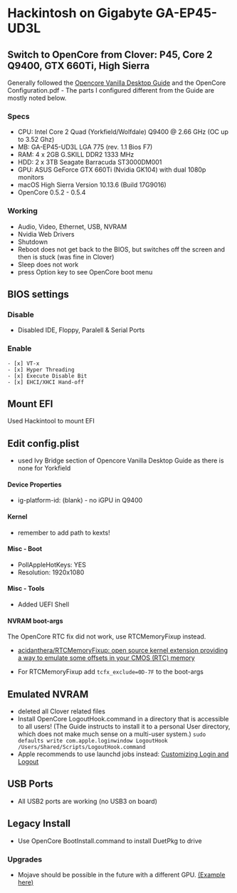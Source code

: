 # Hackintosh on Gigabyte GA-EP45-UD3L

## Switch to OpenCore from Clover: P45, Core 2 Q9400, GTX 660Ti, High Sierra

Generally followed the [Opencore Vanilla Desktop Guide](https://khronokernel-2.gitbook.io/opencore-vanilla-desktop-guide/) and the OpenCore Configuration.pdf - The parts I configured different from the Guide are mostly noted below.

### Specs

* CPU: Intel Core 2 Quad (Yorkfield/Wolfdale) Q9400 @ 2.66 GHz (OC up to 3.52 Ghz)
* MB: GA-EP45-UD3L LGA 775 (rev. 1.1 Bios F7)
* RAM: 4 x 2GB G.SKILL DDR2 1333 MHz
* HDD: 2 x 3TB Seagate Barracuda ST3000DM001
* GPU: ASUS GeForce GTX 660Ti (Nvidia GK104) with dual 1080p monitors
* macOS High Sierra Version 10.13.6 (Build 17G9016) 
* OpenCore 0.5.2 - 0.5.4

### Working

- Audio, Video, Ethernet, USB, NVRAM
- Nvidia Web Drivers
- Shutdown
- Reboot does not get back to the BIOS, but switches off the screen and then is stuck (was fine in Clover)
- Sleep does not work
- press Option key to see OpenCore boot menu

## BIOS settings

### Disable

- Disabled IDE, Floppy, Paralell & Serial Ports

### Enable

    - [x] VT-x
    - [x] Hyper Threading
    - [x] Execute Disable Bit
    - [x] EHCI/XHCI Hand-off

## Mount EFI

Used Hackintool to mount EFI

## Edit config.plist

* used Ivy Bridge section of Opencore Vanilla Desktop Guide as there is none for Yorkfield

#### Device Properties

* ig-platform-id: (blank) - no iGPU in Q9400

#### Kernel

* remember to add path to kexts!

#### Misc - Boot

* PollAppleHotKeys: YES
* Resolution: 1920x1080

#### Misc - Tools

* Added UEFI Shell

#### NVRAM boot-args

The OpenCore  RTC fix did not work, use RTCMemoryFixup instead.

- [acidanthera/RTCMemoryFixup: open source kernel extension providing a way to emulate some offsets in your CMOS (RTC) memory](https://github.com/acidanthera/RTCMemoryFixup)
* For RTCMemoryFixup add `tcfx_exclude=0D-7F` to the boot-args

## Emulated NVRAM

* deleted all Clover related files
* Install OpenCore LogoutHook.command in a directory that is accessible to all users! (The Guide instructs to install it to a personal User directory, which does not make much sense on a multi-user system.)
  `sudo defaults write com.apple.loginwindow LogoutHook /Users/Shared/Scripts/LogoutHook.command`
* Apple recommends to use launchd jobs instead: [Customizing Login and Logout](https://developer.apple.com/library/archive/documentation/MacOSX/Conceptual/BPSystemStartup/Chapters/CustomLogin.html)

## USB Ports

* All USB2 ports are working (no USB3 on board)

## Legacy Install

* Use OpenCore BootInstall.command to install DuetPkg to drive

### Upgrades

- Mojave should be possible in the future with a different GPU. [(Example here)](https://www.reddit.com/r/hackintosh/comments/aca8uu/success_gap35ds3r_core2_q9450_gtx_760/)

